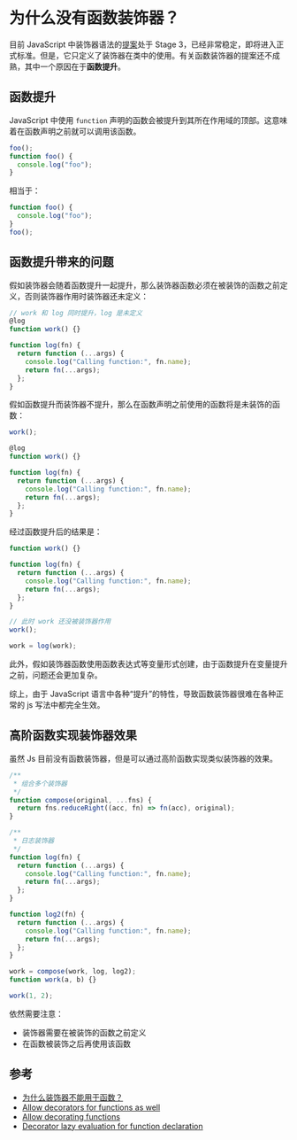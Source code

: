 # 为什么没有函数装饰器？

目前 JavaScript 中装饰器语法的[提案](https://github.com/tc39/proposal-decorators)处于 Stage 3，已经非常稳定，即将进入正式标准。但是，它只定义了装饰器在类中的使用。有关函数装饰器的提案还不成熟，其中一个原因在于**函数提升**。

## 函数提升

JavaScript 中使用 `function` 声明的函数会被提升到其所在作用域的顶部。这意味着在函数声明之前就可以调用该函数。

```js
foo();
function foo() {
  console.log("foo");
}
```

相当于：

```js
function foo() {
  console.log("foo");
}
foo();
```

## 函数提升带来的问题

假如装饰器会随着函数提升一起提升，那么装饰器函数必须在被装饰的函数之前定义，否则装饰器作用时装饰器还未定义：

```js
// work 和 log 同时提升，log 是未定义
@log
function work() {}

function log(fn) {
  return function (...args) {
    console.log("Calling function:", fn.name);
    return fn(...args);
  };
}
```

假如函数提升而装饰器不提升，那么在函数声明之前使用的函数将是未装饰的函数：

```js
work();

@log
function work() {}

function log(fn) {
  return function (...args) {
    console.log("Calling function:", fn.name);
    return fn(...args);
  };
}
```

经过函数提升后的结果是：

```js
function work() {}

function log(fn) {
  return function (...args) {
    console.log("Calling function:", fn.name);
    return fn(...args);
  };
}

// 此时 work 还没被装饰器作用
work();

work = log(work);
```

此外，假如装饰器函数使用函数表达式等变量形式创建，由于函数提升在变量提升之前，问题还会更加复杂。

综上，由于 JavaScript 语言中各种“提升”的特性，导致函数装饰器很难在各种正常的 js 写法中都完全生效。

## 高阶函数实现装饰器效果

虽然 Js 目前没有函数装饰器，但是可以通过高阶函数实现类似装饰器的效果。

```js
/**
 * 组合多个装饰器
 */
function compose(original, ...fns) {
  return fns.reduceRight((acc, fn) => fn(acc), original);
}

/**
 * 日志装饰器
 */
function log(fn) {
  return function (...args) {
    console.log("Calling function:", fn.name);
    return fn(...args);
  };
}

function log2(fn) {
  return function (...args) {
    console.log("Calling function:", fn.name);
    return fn(...args);
  };
}

work = compose(work, log, log2);
function work(a, b) {}

work(1, 2);
```

依然需要注意：

- 装饰器需要在被装饰的函数之前定义
- 在函数被装饰之后再使用该函数

## 参考

- [为什么装饰器不能用于函数？](https://www.bookstack.cn/read/es6-3rd/spilt.3.docs-decorator.md)
- [Allow decorators for functions as well](https://github.com/wycats/javascript-decorators/issues/4)
- [Allow decorating functions](https://github.com/tc39/proposal-decorators/issues/40#issuecomment-370010647)
- [Decorator lazy evaluation for function declaration](https://github.com/iddan/proposal-function-expression-decorators/issues/3)
